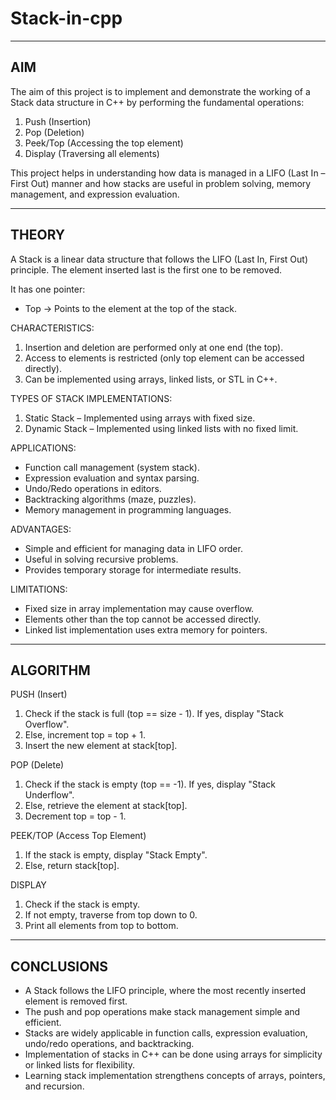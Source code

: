 # Stack-in-cpp

--------------------------------------------------
AIM
--------------------------------------------------
The aim of this project is to implement and demonstrate the working of a Stack data structure in C++ by performing the fundamental operations:
1. Push (Insertion)
2. Pop (Deletion)
3. Peek/Top (Accessing the top element)
4. Display (Traversing all elements)

This project helps in understanding how data is managed in a LIFO (Last In – First Out) manner and how stacks are useful in problem solving, memory management, and expression evaluation.


--------------------------------------------------
THEORY
--------------------------------------------------
A Stack is a linear data structure that follows the LIFO (Last In, First Out) principle. 
The element inserted last is the first one to be removed.

It has one pointer:
- Top → Points to the element at the top of the stack.

CHARACTERISTICS:
1. Insertion and deletion are performed only at one end (the top).
2. Access to elements is restricted (only top element can be accessed directly).
3. Can be implemented using arrays, linked lists, or STL in C++.

TYPES OF STACK IMPLEMENTATIONS:
1. Static Stack – Implemented using arrays with fixed size.
2. Dynamic Stack – Implemented using linked lists with no fixed limit.

APPLICATIONS:
- Function call management (system stack).
- Expression evaluation and syntax parsing.
- Undo/Redo operations in editors.
- Backtracking algorithms (maze, puzzles).
- Memory management in programming languages.

ADVANTAGES:
- Simple and efficient for managing data in LIFO order.
- Useful in solving recursive problems.
- Provides temporary storage for intermediate results.

LIMITATIONS:
- Fixed size in array implementation may cause overflow.
- Elements other than the top cannot be accessed directly.
- Linked list implementation uses extra memory for pointers.


--------------------------------------------------
ALGORITHM
--------------------------------------------------
PUSH (Insert)
1. Check if the stack is full (top == size - 1).
   If yes, display "Stack Overflow".
2. Else, increment top = top + 1.
3. Insert the new element at stack[top].

POP (Delete)
1. Check if the stack is empty (top == -1).
   If yes, display "Stack Underflow".
2. Else, retrieve the element at stack[top].
3. Decrement top = top - 1.

PEEK/TOP (Access Top Element)
1. If the stack is empty, display "Stack Empty".
2. Else, return stack[top].

DISPLAY
1. Check if the stack is empty.
2. If not empty, traverse from top down to 0.
3. Print all elements from top to bottom.


--------------------------------------------------
CONCLUSIONS
--------------------------------------------------
- A Stack follows the LIFO principle, where the most recently inserted element is removed first.
- The push and pop operations make stack management simple and efficient.
- Stacks are widely applicable in function calls, expression evaluation, undo/redo operations, and backtracking.
- Implementation of stacks in C++ can be done using arrays for simplicity or linked lists for flexibility.
- Learning stack implementation strengthens concepts of arrays, pointers, and recursion.
